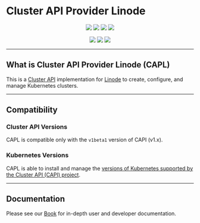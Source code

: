 # Cluster API Provider Linode

<p align="center">
<!-- go doc / reference card -->
<a href="https://pkg.go.dev/github.com/linode/cluster-api-provider-linode">
<img src="https://pkg.go.dev/badge/github.com/linode/cluster-api-provider-linode.svg"></a>
<!-- goreportcard badge -->
<a href="https://goreportcard.com/report/github.com/linode/cluster-api-provider-linode">
<img src="https://goreportcard.com/badge/github.com/linode/cluster-api-provider-linode"></a>
<!-- join kubernetes slack channel for linode -->
<a href="https://kubernetes.slack.com/messages/CD4B15LUR">
<img src="https://img.shields.io/badge/join%20slack-%23linode-brightgreen"></a>
<!-- PRs welcome -->
<a href="http://makeapullrequest.com">
<img src="https://img.shields.io/badge/PRs-welcome-brightgreen.svg"></a>
</p>
<p align="center">
<!-- go build / test CI -->
<a href="https://github.com/linode/cluster-api-provider-linode/actions/workflows/go-test.yml">
<img src="https://github.com/linode/cluster-api-provider-linode/actions/workflows/go-test.yml/badge.svg"></a>
<!-- docker build CI -->
<a href="https://github.com/linode/cluster-api-provider-linode/actions/workflows/build-docker-image.yml">
<img src="https://github.com/linode/cluster-api-provider-linode/actions/workflows/build-docker-image.yml/badge.svg"></a>
<!-- CodeQL -->
<a href="https://github.com/linode/cluster-api-provider-linode/actions/workflows/codeql.yml">
<img src="https://github.com/linode/cluster-api-provider-linode/actions/workflows/codeql.yml/badge.svg"></a>
</p>

------

## What is Cluster API Provider Linode (CAPL)

This is a [Cluster API](https://cluster-api.sigs.k8s.io/) implementation for [Linode](https://www.linode.com/)
to create, configure, and manage Kubernetes clusters.

------

## Compatibility

### Cluster API Versions
CAPL is compatible only with the `v1beta1` version of CAPI (v1.x).

### Kubernetes Versions

CAPL is able to install and manage the [versions of Kubernetes supported by the Cluster API (CAPI) project](https://cluster-api.sigs.k8s.io/reference/versions.html#supported-kubernetes-versions).

------

## Documentation

Please see our [Book](https://linode.github.io/cluster-api-provider-linode) for in-depth user and developer documentation.
